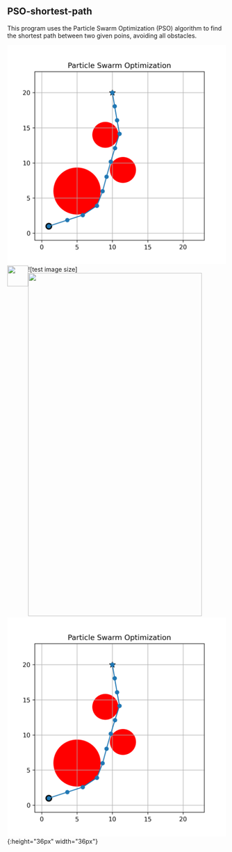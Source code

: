 ## PSO-shortest-path

This program uses the Particle Swarm Optimization (PSO) algorithm to find the shortest path between two given poins, avoiding all obstacles.

![Alt text](results/example_code.png?raw=true)
<a href="url"><img src="https://github.com/annafabris/PSO-shortest-path/tree/main/results/example_code.png" align="left" height="48" width="48" ></a>
![test image size]<img src="https://github.com/annafabris/PSO-shortest-path/tree/main/results/example_code.png" width="400" height="790">
![Alt text](results/example_code.png?raw=true){:height="36px" width="36px"}